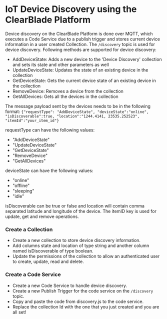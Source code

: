 # IoT Device Discovery using the ClearBlade Platform

Device discovery on the ClearBlade Platform is done over MQTT, which executes a Code Service due to a publish trigger and stores current device information in a user created Collection. The ```/discovery``` topic is used for device discovery. Following methods are supported for device discovery:

- AddDeviceState: Adds a new device to the 'Device Discovery' collection and sets its state and other parameters as well
- UpdateDeviceState: Updates the state of an existing device in the collection
- GetDeviceState: Gets the current device state of an existing device in the collection
- RemoveDevice: Removes a device from the collection
- GetAllDevices: Gets all the devices in the collection

The message payload sent by the devices needs to be in the following format:
```{"requestType": "AddDeviceState", "deviceState":"online", "isDiscoverable":true, "location":"1244.4141, 23535.252523", "itemId":"your_item_id"}```

requestType can have the following values:
- "AddDeviceState"
- "UpdateDeviceState"
- "GetDeviceState"
- "RemoveDevice"
- "GetAllDevices"

deviceState can have the following values:
- "online"
- "offline"
- "sleeping"
- "idle"

isDiscoverable can be true or false and location will contain comma separated latitude and longitude of the device. 
The itemID key is used for update, get and remove operations.


### Create a Collection
- Create a new collection to store device discovery information.
- Add columns state and location of type string and another column named isDiscoverable of type boolean.
- Update the permissions of the collection to allow an authenticated user to create, update, read and delete.


### Create a Code Service

- Create a new Code Service to handle device discovery.
- Create a new Publish Trigger for the code service on the ```/discovery``` topic.
- Copy and paste the code from discovery.js to the code service.
- Replace the collection Id with the one that you just created and you are all set!
